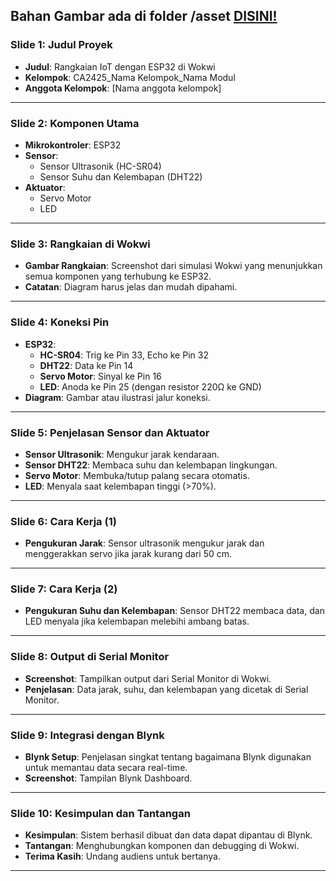 **Bahan Gambar ada di folder /asset [DISINI!](https://github.com/hbtw25/CyberAcademy-Dormouse/tree/main/Modul%202_Oleh-oleh/asset)**
---

### **Slide 1: Judul Proyek**
- **Judul**: Rangkaian IoT dengan ESP32 di Wokwi
- **Kelompok**: CA2425_Nama Kelompok_Nama Modul
- **Anggota Kelompok**: [Nama anggota kelompok]

---

### **Slide 2: Komponen Utama**
- **Mikrokontroler**: ESP32
- **Sensor**:
  - Sensor Ultrasonik (HC-SR04)
  - Sensor Suhu dan Kelembapan (DHT22)
- **Aktuator**:
  - Servo Motor
  - LED

---

### **Slide 3: Rangkaian di Wokwi**
- **Gambar Rangkaian**: Screenshot dari simulasi Wokwi yang menunjukkan semua komponen yang terhubung ke ESP32.
- **Catatan**: Diagram harus jelas dan mudah dipahami.

---

### **Slide 4: Koneksi Pin**
- **ESP32**:
  - **HC-SR04**: Trig ke Pin 33, Echo ke Pin 32
  - **DHT22**: Data ke Pin 14
  - **Servo Motor**: Sinyal ke Pin 16
  - **LED**: Anoda ke Pin 25 (dengan resistor 220Ω ke GND)
- **Diagram**: Gambar atau ilustrasi jalur koneksi.

---

### **Slide 5: Penjelasan Sensor dan Aktuator**
- **Sensor Ultrasonik**: Mengukur jarak kendaraan.
- **Sensor DHT22**: Membaca suhu dan kelembapan lingkungan.
- **Servo Motor**: Membuka/tutup palang secara otomatis.
- **LED**: Menyala saat kelembapan tinggi (>70%).

---

### **Slide 6: Cara Kerja (1)**
- **Pengukuran Jarak**: Sensor ultrasonik mengukur jarak dan menggerakkan servo jika jarak kurang dari 50 cm.

---

### **Slide 7: Cara Kerja (2)**
- **Pengukuran Suhu dan Kelembapan**: Sensor DHT22 membaca data, dan LED menyala jika kelembapan melebihi ambang batas.

---

### **Slide 8: Output di Serial Monitor**
- **Screenshot**: Tampilkan output dari Serial Monitor di Wokwi.
- **Penjelasan**: Data jarak, suhu, dan kelembapan yang dicetak di Serial Monitor.

---

### **Slide 9: Integrasi dengan Blynk**
- **Blynk Setup**: Penjelasan singkat tentang bagaimana Blynk digunakan untuk memantau data secara real-time.
- **Screenshot**: Tampilan Blynk Dashboard.

---

### **Slide 10: Kesimpulan dan Tantangan**
- **Kesimpulan**: Sistem berhasil dibuat dan data dapat dipantau di Blynk.
- **Tantangan**: Menghubungkan komponen dan debugging di Wokwi.
- **Terima Kasih**: Undang audiens untuk bertanya.

---
